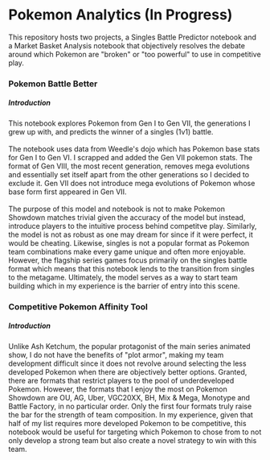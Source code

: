 # Pokemon Analytics (In Progress)
This repository hosts two projects, a Singles Battle Predictor notebook and a Market Basket Analysis notebook that objectively resolves the debate around which Pokemon are "broken" or "too powerful" to use in competitive play.
<br>
### Pokemon Battle Better
##### Introduction
This notebook explores Pokemon from Gen I to Gen VII, the generations I grew up with, and predicts the winner of a singles (1v1) battle. <br> <br> The notebook uses data from Weedle's dojo which has Pokemon base stats for Gen I to Gen VI. I scrapped and added the Gen VII pokemon stats. The format of Gen VIII, the most recent generation, removes mega evolutions and essentially set itself apart from the other generations so I decided to exclude it. Gen VII does not introduce mega evolutions of Pokemon whose base form first appeared in Gen VII. <br> <br> The purpose of this model and notebook is not to make Pokemon Showdown matches trivial given the accuracy of the model but instead, introduce players to the intuitive process behind competitve play. Similarly, the model is not as robust as one may dream for since if it were perfect, it would be cheating. Likewise, singles is not a popular format as Pokemon team combinations make every game unique and often more enjoyable. However, the flagship series games focus primarily on the singles battle format which means that this notebook lends to the transition from singles to the metagame. Ultimately, the model serves as a way to start team building which in my experience is the barrier of entry into this scene.

### Competitive Pokemon Affinity Tool
##### Introduction
Unlike Ash Ketchum, the popular protagonist of the main series animated show, I do not have the benefits of "plot armor", making my team development difficult since it does not revolve around selecting the less developed Pokemon when there are objectively better options. Granted, there are formats that restrict players to the pool of underdeveloped Pokemon. However, the formats that I enjoy the most on Pokemon Showdown are OU, AG, Uber, VGC20XX, BH, Mix & Mega, Monotype and Battle Factory, in no particular order. Only the first four formats truly raise the bar for the strength of team composition. In my experience, given that half of my list requires more developed Pokemon to be competitive, this notebook would be useful for targeting which Pokemon to chose from to not only develop a strong team but also create a novel strategy to win with this team. 
